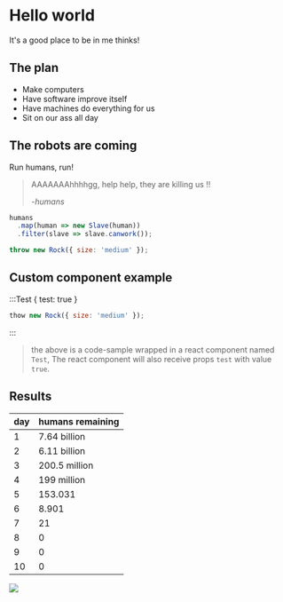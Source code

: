 # Hello world

It's a good place to be in me thinks!

## The plan

-   Make computers 
-   Have software improve itself
-   Have machines do everything for us
-   Sit on our ass all day

## The robots are coming

Run humans, run!

> AAAAAAAhhhhgg, help help, they are killing us !!
>
> _-humans_

```js // robot.master.js
humans
  .map(human => new Slave(human))
  .filter(slave => slave.canwork());
```

```js // human.js
throw new Rock({ size: 'medium' });
```

## Custom component example

:::Test { test: true }

```js // human.js
thow new Rock({ size: 'medium' });
```

:::

> the above is a code-sample wrapped in a react component named `Test`,
> The react component will also receive props `test` with value `true`.

## Results

| day | humans remaining |
| --- | ---------------- |
| 1   | 7.64 billion     |
| 2   | 6.11 billion     |
| 3   | 200.5 million    |
| 4   | 199 million      |
| 5   | 153.031          |
| 6   | 8.901            |
| 7   | 21               |
| 8   | 0                |
| 9   | 0                |
| 10  | 0                |

![](https://media.giphy.com/media/14cHY86AYr24o0/giphy.gif)
